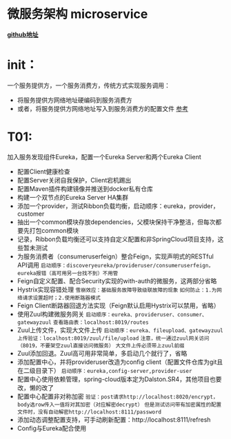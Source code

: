 # 微服务架构 microservice
**[github地址](https://github.com/JesseyGone/microservice)**

# init：
一个服务提供方，一个服务消费方，传统方式实现服务调用：
- 将服务提供方网络地址硬编码到服务消费方
- 或者，将服务提供方网络地址写入到服务消费方的配置文件
[参考](https://github.com/JesseyGone/microservice/blob/master/consumeruser/src/main/java/ind/lgh/consumeruser/controller/MovieController.java)

# T01: 
加入服务发现组件Eureka，配置一个Eureka Server和两个Eureka Client
- 配置Client健康检查
- 配置Server关闭自我保护，Client宕机踢出
- 配置Maven插件构建镜像并推送到docker私有仓库
- 构建一个双节点的Eureka Server HA集群
- 添加一个provider，测试Ribbon负载均衡，启动顺序：eureka，provider，customer
- 抽出一个common模块存放dependencies，父模块保持干净整洁，但每次都要先打包common模块
- 记录，Ribbon负载均衡还可以支持自定义配置和非SpringCloud项目支持，这些暂未测试
- 为服务消费者（consumeruserfeign）整合Feign，实现声明式的RESTful API调用
    ``启动顺序：discoveryeureka/provideruser/consumeruserfeign，eureka报错（高可用另一台找不到）不用管``
- Feign自定义配置、配合Security实现的with-auth的微服务，这两部分省略
- Hystrix实现容错处理
    ``雪崩效应：基础服务故障导致级联故障的现象``
    ``如何防止：1.为网络请求设置超时；2.使用断路器模式``
- Feign Client断路器回退方法实现（Feign默认启用Hystrix可以禁用，省略）
- 使用Zuul构建微服务网关
    ``启动顺序：eureka、provideruser、consumer、gatewayzuul``
    ``查看路由表：localhost:8019/routes``
- Zuul上传文件，实现大文件上传
    ``启动顺序：eureka、fileupload、gatewayzuul``
    ``上传验证：localhost:8019/zuul/file/upload``
    ``注意，统一通过zuul网关访问（8019，不要架空zuul直接访问微服务）``
    ``大文件上传必须带上zuul前缀``
- Zuul添加回退。Zuul高可用非常简单，多启动几个就行了，省略
- 添加配置中心，并将provideruser改造为config client（配置文件仓库为git且在二级目录下）
    ``启动顺序：eureka,config-server,provider-user``
- 配置中心使用依赖管理，spring-cloud版本定为Dalston.SR4，其他项目也要改，懒的改了
- 配置中心配置非对称加密
    ``验证：post请求http://localhost:8020/encrypt，body选row传入一值将对其加密（对应解密decrypt）``
    ``但是测试访问带有加密属性的配置文件时，没有自动解密http://localhost:8111/password``
- 添加动态调整配置支持，可手动刷新配置：http://localhost:8111/refresh
- Config与Eureka配合使用



